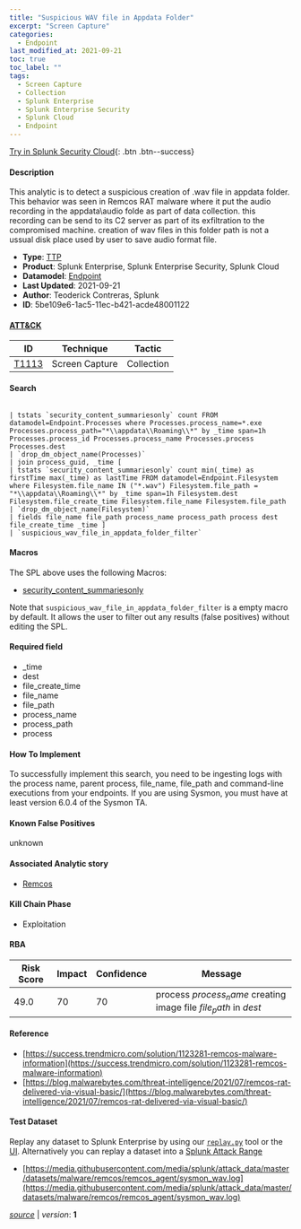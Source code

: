 ```yaml
---
title: "Suspicious WAV file in Appdata Folder"
excerpt: "Screen Capture"
categories:
  - Endpoint
last_modified_at: 2021-09-21
toc: true
toc_label: ""
tags:
  - Screen Capture
  - Collection
  - Splunk Enterprise
  - Splunk Enterprise Security
  - Splunk Cloud
  - Endpoint
---
```




[Try in Splunk Security Cloud](https://www.splunk.com/en_us/cyber-security.html){: .btn .btn--success}

#### Description

This analytic is to detect a suspicious creation of .wav file in appdata folder. This behavior was seen in Remcos RAT malware where it put the audio recording in the appdata\audio folde as part of data collection. this recording can be send to its C2 server as part of its exfiltration to the compromised machine. creation of wav files in this folder path is not a ussual disk place used by user to save audio format file.

- **Type**: [TTP](https://github.com/splunk/security_content/wiki/Detection-Analytic-Types)
- **Product**: Splunk Enterprise, Splunk Enterprise Security, Splunk Cloud
- **Datamodel**: [Endpoint](https://docs.splunk.com/Documentation/CIM/latest/User/Endpoint)
- **Last Updated**: 2021-09-21
- **Author**: Teoderick Contreras, Splunk
- **ID**: 5be109e6-1ac5-11ec-b421-acde48001122


#### [ATT&CK](https://attack.mitre.org/)

| ID             | Technique        |  Tactic             |
| -------------- | ---------------- |-------------------- |
| [T1113](https://attack.mitre.org/techniques/T1113/) | Screen Capture | Collection |

#### Search

```

| tstats `security_content_summariesonly` count FROM datamodel=Endpoint.Processes where Processes.process_name=*.exe Processes.process_path="*\\appdata\\Roaming\\*" by _time span=1h Processes.process_id Processes.process_name Processes.process Processes.dest 
| `drop_dm_object_name(Processes)` 
| join process_guid, _time [
| tstats `security_content_summariesonly` count min(_time) as firstTime max(_time) as lastTime FROM datamodel=Endpoint.Filesystem where Filesystem.file_name IN ("*.wav") Filesystem.file_path = "*\\appdata\\Roaming\\*" by _time span=1h Filesystem.dest Filesystem.file_create_time Filesystem.file_name Filesystem.file_path 
| `drop_dm_object_name(Filesystem)` 
| fields file_name file_path process_name process_path process dest file_create_time _time ] 
| `suspicious_wav_file_in_appdata_folder_filter`
```

#### Macros
The SPL above uses the following Macros:
* [security_content_summariesonly](https://github.com/splunk/security_content/blob/develop/macros/security_content_summariesonly.yml)

Note that `suspicious_wav_file_in_appdata_folder_filter` is a empty macro by default. It allows the user to filter out any results (false positives) without editing the SPL.

#### Required field
* _time
* dest
* file_create_time
* file_name
* file_path
* process_name
* process_path
* process


#### How To Implement
To successfully implement this search, you need to be ingesting logs with the process name, parent process, file_name, file_path and command-line executions from your endpoints. If you are using Sysmon, you must have at least version 6.0.4 of the Sysmon TA.

#### Known False Positives
unknown

#### Associated Analytic story
* [Remcos](/stories/remcos)


#### Kill Chain Phase
* Exploitation



#### RBA

| Risk Score  | Impact      | Confidence   | Message      |
| ----------- | ----------- |--------------|--------------|
| 49.0 | 70 | 70 | process $process_name$ creating image file $file_path$ in $dest$ |




#### Reference

* [https://success.trendmicro.com/solution/1123281-remcos-malware-information](https://success.trendmicro.com/solution/1123281-remcos-malware-information)
* [https://blog.malwarebytes.com/threat-intelligence/2021/07/remcos-rat-delivered-via-visual-basic/](https://blog.malwarebytes.com/threat-intelligence/2021/07/remcos-rat-delivered-via-visual-basic/)



#### Test Dataset
Replay any dataset to Splunk Enterprise by using our [`replay.py`](https://github.com/splunk/attack_data#using-replaypy) tool or the [UI](https://github.com/splunk/attack_data#using-ui).
Alternatively you can replay a dataset into a [Splunk Attack Range](https://github.com/splunk/attack_range#replay-dumps-into-attack-range-splunk-server)

* [https://media.githubusercontent.com/media/splunk/attack_data/master/datasets/malware/remcos/remcos_agent/sysmon_wav.log](https://media.githubusercontent.com/media/splunk/attack_data/master/datasets/malware/remcos/remcos_agent/sysmon_wav.log)



[*source*](https://github.com/splunk/security_content/tree/develop/detections/endpoint/suspicious_wav_file_in_appdata_folder.yml) \| *version*: **1**